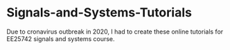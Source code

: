 # Signals-and-Systems-Tutorials
Due to cronavirus outbreak in 2020, I had to create these online tutorials for EE25742 signals and systems course.
